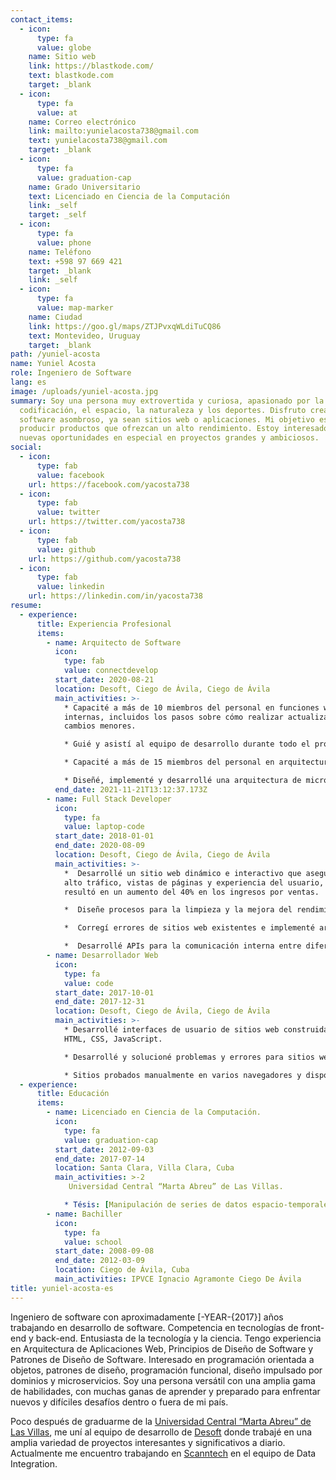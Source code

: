 ```yaml
---
contact_items:
  - icon:
      type: fa
      value: globe
    name: Sitio web
    link: https://blastkode.com/
    text: blastkode.com
    target: _blank
  - icon:
      type: fa
      value: at
    name: Correo electrónico
    link: mailto:yunielacosta738@gmail.com
    text: yunielacosta738@gmail.com
    target: _blank
  - icon:
      type: fa
      value: graduation-cap
    name: Grado Universitario
    text: Licenciado en Ciencia de la Computación
    link: _self
    target: _self
  - icon:
      type: fa
      value: phone
    name: Teléfono
    text: +598 97 669 421
    target: _blank
    link: _self
  - icon:
      type: fa
      value: map-marker
    name: Ciudad
    link: https://goo.gl/maps/ZTJPvxqWLdiTuCQ86
    text: Montevideo, Uruguay
    target: _blank
path: /yuniel-acosta
name: Yuniel Acosta
role: Ingeniero de Software
lang: es
image: /uploads/yuniel-acosta.jpg
summary: Soy una persona muy extrovertida y curiosa, apasionado por la
  codificación, el espacio, la naturaleza y los deportes. Disfruto creando
  software asombroso, ya sean sitios web o aplicaciones. Mi objetivo es siempre
  producir productos que ofrezcan un alto rendimiento. Estoy interesado en
  nuevas oportunidades en especial en proyectos grandes y ambiciosos.
social:
  - icon:
      type: fab
      value: facebook
    url: https://facebook.com/yacosta738
  - icon:
      type: fab
      value: twitter
    url: https://twitter.com/yacosta738
  - icon:
      type: fab
      value: github
    url: https://github.com/yacosta738
  - icon:
      type: fab
      value: linkedin
    url: https://linkedin.com/in/yacosta738
resume:
  - experience:
      title: Experiencia Profesional
      items:
        - name: Arquitecto de Software
          icon:
            type: fab
            value: connectdevelop
          start_date: 2020-08-21
          location: Desoft, Ciego de Ávila, Ciego de Ávila
          main_activities: >-
            * Capacité a más de 10 miembros del personal en funciones web
            internas, incluidos los pasos sobre cómo realizar actualizaciones y
            cambios menores.

            * Guié y asistí al equipo de desarrollo durante todo el proceso de implementación de los requisitos de software con las nuevas tecnologías.

            * Capacité a más de 15 miembros del personal en arquitectura de microservicios con Kubernetes e Istio.

            * Diseñé, implementé y desarrollé una arquitectura de microservicios para el sistema de gestión de reputación online.
          end_date: 2021-11-21T13:12:37.173Z
        - name: Full Stack Developer
          icon:
            type: fa
            value: laptop-code
          start_date: 2018-01-01
          end_date: 2020-08-09
          location: Desoft, Ciego de Ávila, Ciego de Ávila
          main_activities: >-
            *  Desarrollé un sitio web dinámico e interactivo que aseguró un
            alto tráfico, vistas de páginas y experiencia del usuario, lo que
            resultó en un aumento del 40% en los ingresos por ventas.

            *  Diseñe procesos para la limpieza y la mejora del rendimiento que minimizan el tiempo de inactividad en un 13%.

            *  Corregí errores de sitios web existentes e implementé arreglos que mejoraron significativamente la funcionalidad y velocidad web.

            *  Desarrollé APIs para la comunicación interna entre diferentes sistemas.
        - name: Desarrollador Web
          icon:
            type: fa
            value: code
          start_date: 2017-10-01
          end_date: 2017-12-31
          location: Desoft, Ciego de Ávila, Ciego de Ávila
          main_activities: >-
            * Desarrollé interfaces de usuario de sitios web construidas con
            HTML, CSS, JavaScript.

            * Desarrollé y solucioné problemas y errores para sitios web internos y de clientes que utilizan principalmente HTML, CSS, JavaScript, TypeScript, Angular y Vuejs.

            * Sitios probados manualmente en varios navegadores y dispositivos móviles para garantizar la compatibilidad y capacidad de respuesta entre navegadores.
  - experience:
      title: Educación
      items:
        - name: Licenciado en Ciencia de la Computación.
          icon:
            type: fa
            value: graduation-cap
          start_date: 2012-09-03
          end_date: 2017-07-14
          location: Santa Clara, Villa Clara, Cuba
          main_activities: >-2
             Universidad Central “Marta Abreu” de Las Villas.

            * Tésis: [Manipulación de series de datos espacio-temporales mediante el uso de formatos de datos científicos en R](https://dspace.uclv.edu.cu/handle/123456789/9227)
        - name: Bachiller
          icon:
            type: fa
            value: school
          start_date: 2008-09-08
          end_date: 2012-03-09
          location: Ciego de Ávila, Cuba
          main_activities: IPVCE Ignacio Agramonte Ciego De Ávila
title: yuniel-acosta-es
---
```


Ingeniero de software con aproximadamente [-YEAR-{2017}] años trabajando en desarrollo de software. 
Competencia en tecnologías de front-end y back-end. Entusiasta de la tecnología y la ciencia.
Tengo experiencia en Arquitectura de Aplicaciones Web, Principios de Diseño de Software y Patrones de Diseño de Software.
Interesado en programación orientada a objetos, patrones de diseño, programación funcional, diseño impulsado por dominios y microservicios.
Soy una persona versátil con una amplia gama de habilidades, con muchas ganas de aprender y preparado para enfrentar nuevos y difíciles desafíos dentro o fuera de mi país.


Poco después de graduarme de la [Universidad Central “Marta Abreu” de Las Villas](https://www.uclv.edu.cu/institucion), me uní al equipo de desarrollo de [Desoft](https://www.desoft.cu) donde trabajé en una amplia variedad de proyectos interesantes y significativos a diario. Actualmente me encuentro trabajando en [Scanntech](https://www.scanntech.com) en el equipo de Data Integration.
